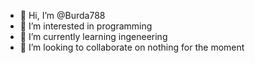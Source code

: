 - 👋 Hi, I’m @Burda788
- 👀 I’m interested in programming
- 🌱 I’m currently learning ingeneering
- 💞️ I’m looking to collaborate on nothing for the moment

